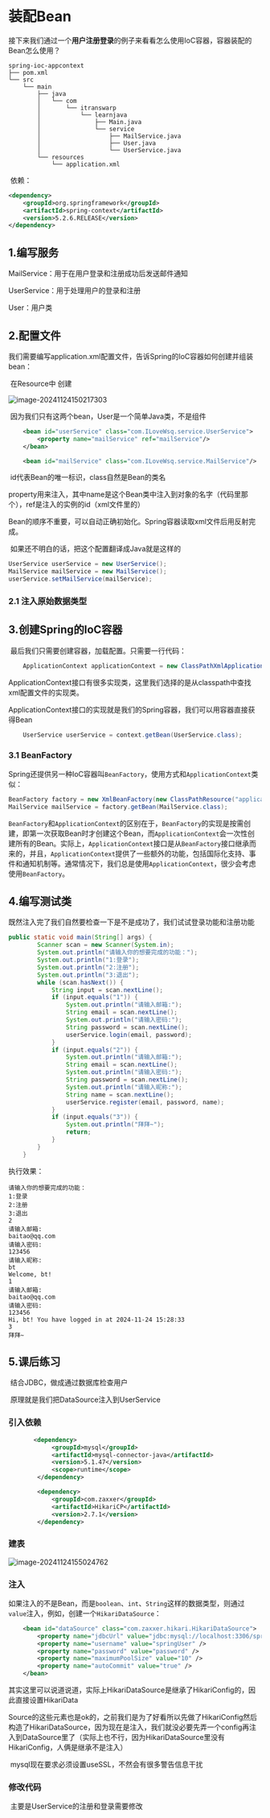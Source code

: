 # 装配Bean

​	接下来我们通过一个**用户注册登录**的例子来看看怎么使用IoC容器，容器装配的Bean怎么使用？

```
spring-ioc-appcontext
├── pom.xml
└── src
    └── main
        ├── java
        │   └── com
        │       └── itranswarp
        │           └── learnjava
        │               ├── Main.java
        │               └── service
        │                   ├── MailService.java
        │                   ├── User.java
        │                   └── UserService.java
        └── resources
            └── application.xml
```



​	依赖：

```xml
<dependency>
    <groupId>org.springframework</groupId>
    <artifactId>spring-context</artifactId>
    <version>5.2.6.RELEASE</version>
</dependency>
```





## 1.编写服务

MailService：用于在用户登录和注册成功后发送邮件通知

UserService：用于处理用户的登录和注册

User：用户类





## 2.配置文件

​	我们需要编写application.xml配置文件，告诉Spring的IoC容器如何创建并组装bean：

​	在Resource中 创建

![image-20241124150217303](assets/image-20241124150217303.png)

​	因为我们只有这两个bean，User是一个简单Java类，不是组件

```xml
    <bean id="userService" class="com.ILoveWsq.service.UserService">
        <property name="mailService" ref="mailService"/>
    </bean>

    <bean id="mailService" class="com.ILoveWsq.service.MailService"/>
```

​	id代表Bean的唯一标识，class自然是Bean的类名

​	property用来注入，其中name是这个Bean类中注入到对象的名字（代码里那个），ref是注入的实例的id（xml文件里的）

​	Bean的顺序不重要，可以自动正确初始化。Spring容器读取xml文件后用反射完成。



​	如果还不明白的话，把这个配置翻译成Java就是这样的

```java
UserService userService = new UserService();
MailService mailService = new MailService();
userService.setMailService(mailService);
```



### 2.1 注入原始数据类型





## 3.创建Spring的IoC容器

​	最后我们只需要创建容器，加载配置。只需要一行代码：

```java
    ApplicationContext applicationContext = new ClassPathXmlApplicationContext("application.xml");
```

​	ApplicationContext接口有很多实现类，这里我们选择的是从classpath中查找xml配置文件的实现类。

​	ApplicationContext接口的实现就是我们的Spring容器，我们可以用容器直接获得Bean

```java
    UserService userService = context.getBean(UserService.class);
```



### 3.1 BeanFactory

Spring还提供另一种IoC容器叫`BeanFactory`，使用方式和`ApplicationContext`类似：

```java
BeanFactory factory = new XmlBeanFactory(new ClassPathResource("application.xml"));
MailService mailService = factory.getBean(MailService.class);
```

`BeanFactory`和`ApplicationContext`的区别在于，`BeanFactory`的实现是按需创建，即第一次获取Bean时才创建这个Bean，而`ApplicationContext`会一次性创建所有的Bean。实际上，`ApplicationContext`接口是从`BeanFactory`接口继承而来的，并且，`ApplicationContext`提供了一些额外的功能，包括国际化支持、事件和通知机制等。通常情况下，我们总是使用`ApplicationContext`，很少会考虑使用`BeanFactory`。





## 4.编写测试类

​	既然注入完了我们自然要检查一下是不是成功了，我们试试登录功能和注册功能

```java
public static void main(String[] args) {
        Scanner scan = new Scanner(System.in);
        System.out.println("请输入你的想要完成的功能：");
        System.out.println("1:登录");
        System.out.println("2:注册");
        System.out.println("3:退出");
        while (scan.hasNext()) {
            String input = scan.nextLine();
            if (input.equals("1")) {
                System.out.println("请输入邮箱:");
                String email = scan.nextLine();
                System.out.println("请输入密码:");
                String password = scan.nextLine();
                userService.login(email, password);
            }
            if (input.equals("2")) {
                System.out.println("请输入邮箱:");
                String email = scan.nextLine();
                System.out.println("请输入密码:");
                String password = scan.nextLine();
                System.out.println("请输入昵称:");
                String name = scan.nextLine();
                userService.register(email, password, name);
            }
            if (input.equals("3")) {
                System.out.println("拜拜~");
                return;
            }
        }
    }
```

执行效果：

```
请输入你的想要完成的功能：
1:登录
2:注册
3:退出
2
请输入邮箱:
baitao@qq.com
请输入密码:
123456
请输入昵称:
bt
Welcome, bt!
1
请输入邮箱:
baitao@qq.com
请输入密码:
123456
Hi, bt! You have logged in at 2024-11-24 15:28:33
3
拜拜~
```





## 5.课后练习

​	结合JDBC，做成通过数据库检查用户

​	原理就是我们把DataSource注入到UserService



### 引入依赖

```xml
       <dependency>
            <groupId>mysql</groupId>
            <artifactId>mysql-connector-java</artifactId>
            <version>5.1.47</version>
            <scope>runtime</scope>
        </dependency>

        <dependency>
            <groupId>com.zaxxer</groupId>
            <artifactId>HikariCP</artifactId>
            <version>2.7.1</version>
        </dependency>
```



### 建表

![image-20241124155024762](assets/image-20241124155024762.png)



### 注入

如果注入的不是Bean，而是`boolean`、`int`、`String`这样的数据类型，则通过`value`注入，例如，创建一个`HikariDataSource`：

```xml
    <bean id="dataSource" class="com.zaxxer.hikari.HikariDataSource">
        <property name="jdbcUrl" value="jdbc:mysql://localhost:3306/springDB?autoReconnect=true&amp;useSSL=false" />
        <property name="username" value="springUser" />
        <property name="password" value="password" />
        <property name="maximumPoolSize" value="10" />
        <property name="autoCommit" value="true" />
    </bean>
```

​	其实这里可以说道说道，实际上HikariDataSource是继承了HikariConfig的，因此直接设置HikariData

Source的这些元素也是ok的，之前我们是为了好看所以先做了HikariConfig然后构造了HikariDataSource，因为现在是注入，我们就没必要先弄一个config再注入到DataSource里了（实际上也不行，因为HikariDataSource里没有HikariConfig，人俩是继承不是注入）

​	mysql现在要求必须设置useSSL，不然会有很多警告信息干扰



### 修改代码

​	主要是UserService的注册和登录需要修改







